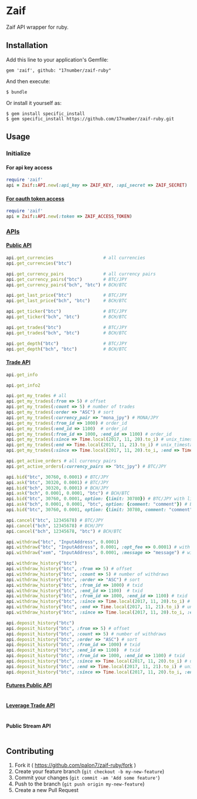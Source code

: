 # Zaif

Zaif API wrapper for ruby.

## Installation

Add this line to your application's Gemfile:

    gem 'zaif', github: "17number/zaif-ruby"

And then execute:

    $ bundle

Or install it yourself as:

    $ gem install specific_install
    $ gem specific_install https://github.com/17number/zaif-ruby.git

## Usage

### Initialize

#### For api key access

```ruby
require 'zaif'
api = Zaif::API.new(:api_key => ZAIF_KEY, :api_secret => ZAIF_SECRET)
```
#### [For oauth token access](http://techbureau-api-document.readthedocs.io/ja/latest/oauth/1_common.html)

```ruby
require 'zaif'
api = Zaif::API.new(:token => ZAIF_ACCESS_TOKEN)
```

### [APIs](http://techbureau-api-document.readthedocs.io/ja/latest/index.html)

#### [Public API](http://techbureau-api-document.readthedocs.io/ja/latest/public/index.html)
```ruby
api.get_currencies                   # all currencies
api.get_currencies("btc")

api.get_currency_pairs               # all currency pairs
api.get_currency_pairs("btc")        # BTC/JPY
api.get_currency_pairs("bch", "btc") # BCH/BTC

api.get_last_price("btc")            # BTC/JPY
api.get_last_price("bch", "btc")     # BCH/BTC

api.get_ticker("btc")                # BTC/JPY
api.get_ticker("bch", "btc")         # BCH/BTC

api.get_trades("btc")                # BTC/JPY
api.get_trades("bch", "btc")         # BCH/BTC

api.get_depth("btc")                 # BTC/JPY
api.get_depth("bch", "btc")          # BCH/BTC
```

#### [Trade API](http://techbureau-api-document.readthedocs.io/ja/latest/trade/index.html)
```ruby
api.get_info

api.get_info2

api.get_my_trades # all
api.get_my_trades(:from => 5) # offset
api.get_my_trades(:count => 5) # number of trades
api.get_my_trades(:order => "ASC") # sort
api.get_my_trades(:currency_pair => "mona_jpy") # MONA/JPY
api.get_my_trades(:from_id => 1000) # order_id
api.get_my_trades(:end_id => 1100)  # order_id
api.get_my_trades(:from_id => 1000, :end_id => 1100) # order_id
api.get_my_trades(:since => Time.local(2017, 11, 20).to_i) # unix_timestamp
api.get_my_trades(:end => Time.local(2017, 11, 21).to_i) # unix_timestamp
api.get_my_trades(:since => Time.local(2017, 11, 20).to_i, :end => Time.local(2017, 11, 21).to_i) # unix_timestamp

api.get_active_orders # all currency pairs
api.get_active_orders(:currency_pairs => "btc_jpy") # BTC/JPY

api.bid("btc", 30760, 0.0001) # BTC/JPY
api.ask("btc", 30320, 0.0001) # BTC/JPY
api.bid("bch", 30320, 0.0001) # BCH/JPY
api.ask("bch", 0.0001, 0.0001, "btc") # BCH/BTC
api.bid("btc", 30760, 0.0001, option: {limit: 30780}) # BTC/JPY with limit
api.ask("bch", 0.0001, 0.0001, "btc", option: {comment: "comment"}) # BCH/BTC with comments
api.bid("btc", 30760, 0.0001, option: {limit: 30780, comment: "comment"}) # BTC/JPY with limit and comments

api.cancel("btc", 12345678) # BTC/JPY
api.cancel("bch", 12345678) # BCH/JPY
api.cancel("bch", 12345678, "btc") # BCH/BTC

api.withdraw("btc", "InputAddress", 0.0001)
api.withdraw("btc", "InputAddress", 0.0001, :opt_fee => 0.0001) # with fee(for BTC or MONA)
api.withdraw("xem", "InputAddress", 0.0001, :message => "message") # with message(for XEM)

api.withdraw_history("btc")
api.withdraw_history("btc", :from => 5) # offset
api.withdraw_history("btc", :count => 5) # number of withdraws
api.withdraw_history("btc", :order => "ASC") # sort
api.withdraw_history("btc", :from_id => 1000) # txid
api.withdraw_history("btc", :end_id => 1100)  # txid
api.withdraw_history("btc", :from_id => 1000, :end_id => 1100) # txid
api.withdraw_history("btc", :since => Time.local(2017, 11, 20).to_i) # unix_timestamp
api.withdraw_history("btc", :end => Time.local(2017, 11, 21).to_i) # unix_timestamp
api.withdraw_history("btc", :since => Time.local(2017, 11, 20).to_i, :end => Time.local(2017, 11, 21).to_i) # unix_timestamp

api.deposit_history("btc")
api.deposit_history("btc", :from => 5) # offset
api.deposit_history("btc", :count => 5) # number of withdraws
api.deposit_history("btc", :order => "ASC") # sort
api.deposit_history("btc", :from_id => 1000) # txid
api.deposit_history("btc", :end_id => 1100)  # txid
api.deposit_history("btc", :from_id => 1000, :end_id => 1100) # txid
api.deposit_history("btc", :since => Time.local(2017, 11, 20).to_i) # unix_timestamp
api.deposit_history("btc", :end => Time.local(2017, 11, 21).to_i) # unix_timestamp
api.deposit_history("btc", :since => Time.local(2017, 11, 20).to_i, :end => Time.local(2017, 11, 21).to_i) # unix_timestamp
```

#### [Futures Public API](http://techbureau-api-document.readthedocs.io/ja/latest/public_futures/index.html)
```ruby
```

#### [Leverage Trade API](http://techbureau-api-document.readthedocs.io/ja/latest/trade_leverage/index.html)
```ruby
```

#### Public Stream API
```ruby
```

## Contributing

1. Fork it ( https://github.com/palon7/zaif-ruby/fork )
2. Create your feature branch (`git checkout -b my-new-feature`)
3. Commit your changes (`git commit -am 'Add some feature'`)
4. Push to the branch (`git push origin my-new-feature`)
5. Create a new Pull Request
